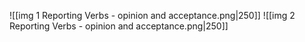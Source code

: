![[img 1 Reporting Verbs - opinion and acceptance.png|250]] ![[img 2 Reporting Verbs - opinion and acceptance.png|250]]
